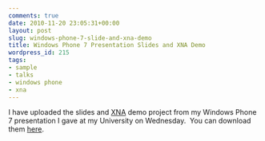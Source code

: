 ```yaml
---
comments: true
date: 2010-11-20 23:05:31+00:00
layout: post
slug: windows-phone-7-slide-and-xna-demo
title: Windows Phone 7 Presentation Slides and XNA Demo
wordpress_id: 215
tags:
- sample
- talks
- windows phone
- xna
---
```


I have uploaded the slides and [XNA](http://create.msdn.com) demo project from my Windows Phone 7 presentation I gave at my University on Wednesday.  You can download them [here](http://www.jason-mitchell.com/Uploads/WP7Presentation.zip).

